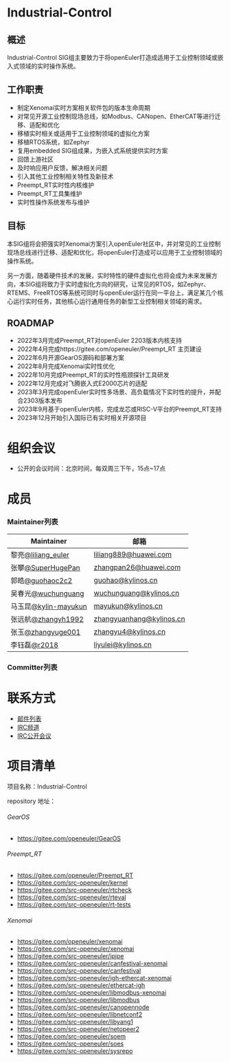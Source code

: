 # Industrial-Control

## 概述
Industrial-Control SIG组主要致力于将openEuler打造成适用于工业控制领域或嵌入式领域的实时操作系统。


## 工作职责
 - 制定Xenomai实时方案相关软件包的版本生命周期
 - 对常见开源工业控制现场总线，如Modbus、CANopen、EtherCAT等进行迁移、适配和优化
 - 移植实时相关或适用于工业控制领域的虚拟化方案
 - 移植RTOS系统，如Zephyr
 - 复用embedded SIG组成果，为嵌入式系统提供实时方案
 - 回馈上游社区
 - 及时响应用户反馈，解决相关问题
 - 引入其他工业控制相关特性及新技术
 - Preempt_RT实时性内核维护
 - Preempt_RT工具集维护
 - 实时性操作系统发布与维护

## 目标
​        本SIG组将会把强实时Xenomai方案引入openEuler社区中，并对常见的工业控制现场总线进行迁移、适配和优化，将openEuler打造成可以应用于工业控制领域的操作系统。

​        另一方面，随着硬件技术的发展，实时特性的硬件虚拟化也将会成为未来发展方向，本SIG组将致力于实时虚拟化方向的研究，让常见的RTOS，如Zephyr、RTEMS、FreeRTOS等系统可同时与openEuler运行在同一平台上，满足某几个核心运行实时任务，其他核心运行通用任务的新型工业控制相关领域的需求。

## ROADMAP

- 2022年3月完成Preempt_RT对openEuler 2203版本内核支持
- 2022年4月完成https://gitee.com/openeuler/Preempt_RT 主页建设
- 2022年6月开源GearOS源码和部署方案
- 2022年8月完成Xenomai实时性优化
- 2022年10月完成Preempt_RT的实时性瓶颈探针工具研发
- 2022年12月完成对飞腾嵌入式E2000芯片的适配
- 2023年3月完成openEuler实时性多场景、高负载情况下实时性的提升，并配合2303版本发布
- 2023年9月基于openEuler内核，完成龙芯或RISC-V平台的Preempt_RT支持
- 2023年12月开始引入国际已有实时相关开源项目

# 组织会议
- 公开的会议时间：北京时间，每双周三下午，15点~17点

# 成员

### Maintainer列表
| Maintainer                                              | 邮箱                     |
| ------------------------------------------------------- | ------------------------ |
| 黎亮[@liliang_euler](https://gitee.com/liliang_euler)   | liliang889@huawei.com    |
| 张攀[@SuperHugePan](https://gitee.com/SuperHugePan)     | zhangpan26@huawei.com    |
| 郭皓[@guohaoc2c2](https://gitee.com/guohaocs2c)         | guohao@kylinos.cn        |
| 吴春光[@wuchunguang](https://gitee.com/wuchunguang)     | wuchunguang@kylinos.cn   |
| 马玉昆[@kylin-mayukun](https://gitee.com/kylin-mayukun) | mayukun@kylinos.cn       |
| 张远航[@zhangyh1992](https://gitee.com/zhangyh1992)     | zhangyuanhang@kylinos.cn |
| 张玉[@zhangyuge001](https://gitee.com/zhangyuge001)     | zhangyu4@kylinos.cn      |
| 李钰磊[@r2018](https://gitee.com/r2018)                 | liyulei@kylinos.cn       |

### Committer列表


# 联系方式
- [邮件列表](dev@openeuler.org)
- [IRC频道](#openeuler-dev)
- [IRC公开会议](#openeuler-meeting)

# 项目清单

项目名称：Industrial-Control

repository 地址：

###### GearOS

- https://gitee.com/openeuler/GearOS

###### Preempt_RT

- https://gitee.com/openeuler/Preempt_RT
- https://gitee.com/src-openeuler/kernel
- https://gitee.com/src-openeuler/rtcheck
- https://gitee.com/src-openeuler/rteval
- https://gitee.com/src-openeuler/rt-tests

###### Xenomai

- https://gitee.com/openeuler/xenomai
- https://gitee.com/src-openeuler/xenomai
- https://gitee.com/src-openeuler/ipipe
- https://gitee.com/src-openeuler/canfestival-xenomai
- https://gitee.com/src-openeuler/canfestival
- https://gitee.com/src-openeuler/igh-ethercat-xenomai
- https://gitee.com/src-openeuler/ethercat-igh
- https://gitee.com/src-openeuler/libmodbus-xenomai
- https://gitee.com/src-openeuler/libmodbus
- https://gitee.com/src-openeuler/canopennode
- https://gitee.com/src-openeuler/libnetconf2
- https://gitee.com/src-openeuler/libyang1
- https://gitee.com/src-openeuler/netopeer2
- https://gitee.com/src-openeuler/soem
- https://gitee.com/src-openeuler/soes
- https://gitee.com/src-openeuler/sysrepo

